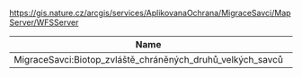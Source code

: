https://gis.nature.cz/arcgis/services/AplikovanaOchrana/MigraceSavci/MapServer/WFSServer

|Name|Title|Abstract|
|--|--|--|
|MigraceSavci:Biotop_zvláště_chráněných_druhů_velkých_savců|Biotop_zvláště_chráněných_druhů_velkých_savců||
